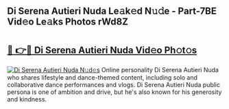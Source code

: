 ## Di Serena Autieri Nuda Le𝚊k𝚎d N𝚞𝚍e - Part-7BE Vid𝚎o Le𝚊ks Photos rWd8Z

# <h2><a href="http://fbbxm0.evod.top/?m=Di+Serena+Autieri+Nuda">🔗 👉🔴 Di Serena Autieri Nuda Vid𝚎o Ph𝚘t𝚘s</a></h2>

[![Di Serena Autieri Nuda N𝚞d𝚎s](https://i.imgur.com/8V9OHl7.gif)](http://fbbxm0.evod.top/?m=Di+Serena+Autieri+Nuda)
Online personality Di Serena Autieri Nuda who shares lifestyle and dance-themed content, including solo and collaborative dance performances and vlogs. Di Serena Autieri Nuda public persona is one of ambition and drive, but he's also known for his generosity and kindness. 
